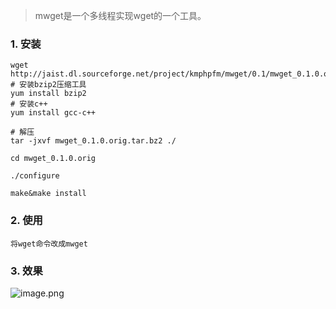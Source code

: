 >mwget是一个多线程实现wget的一个工具。

### 1. 安装
```
wget http://jaist.dl.sourceforge.net/project/kmphpfm/mwget/0.1/mwget_0.1.0.orig.tar.bz2
# 安装bzip2压缩工具
yum install bzip2
# 安装c++
yum install gcc-c++

# 解压
tar -jxvf mwget_0.1.0.orig.tar.bz2 ./

cd mwget_0.1.0.orig

./configure

make&make install
```
### 2. 使用

```
将wget命令改成mwget
```

### 3. 效果
![image.png](https://upload-images.jianshu.io/upload_images/5786888-8647b6cce0a1b190.png?imageMogr2/auto-orient/strip%7CimageView2/2/w/1240)

